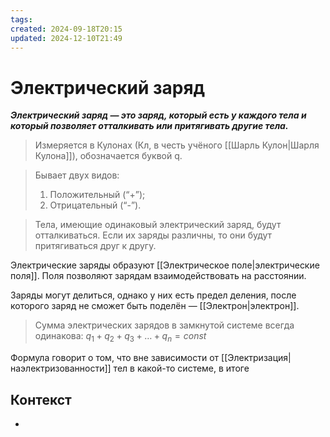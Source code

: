 ```yaml
---
tags: 
created: 2024-09-18T20:15
updated: 2024-12-10T21:49
---
```

# Электрический заряд

***Электрический заряд — это заряд, который есть у каждого тела и который позволяет отталкивать или притягивать другие тела.***

>Измеряется в Кулонах (Кл, в честь учёного [[Шарль Кулон|Шарля Кулона]]), обозначается буквой q.

> Бывает двух видов:
> 1. Положительный (“+”);
> 2. Отрицательный (“-”).

> Тела, имеющие одинаковый электрический заряд, будут отталкиваться.
> Если их заряды различны, то они будут притягиваться друг к другу.

Электрические заряды образуют [[Электрическое поле|электрические поля]]. Поля позволяют зарядам взаимодействовать на расстоянии.

Заряды могут делиться, однако у них есть предел деления, после которого заряд не сможет быть поделён — [[Электрон|электрон]]. 

>Сумма электрических зарядов в замкнутой системе всегда одинакова:
>$q_{1}+q_{2}+q_{3}+…+q_{n}=const$

Формула говорит о том, что вне зависимости от [[Электризация|наэлектризованности]] тел в какой-то системе, в итоге 
## Контекст
- 

